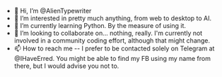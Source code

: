 - 👋 Hi, I’m @AlienTypewriter
- 👀 I’m interested in pretty much anything, from web to desktop to AI.
- 🌱 I’m currently learning Python. By the measure of using it.
- 💞️ I’m looking to collaborate on... nothing, really. I'm currently not involved in a community coding effort, although that might change.
- 📫 How to reach me -- I prefer to be contacted solely on Telegram at @IHaveErred. You might be able to find my FB using my name from there, but I would advise you not to.
